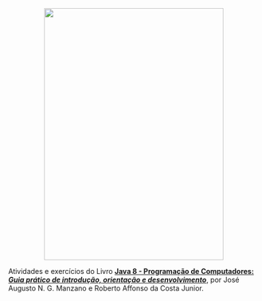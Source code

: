 <center>
  <img src="https://kdosh.net/wp-content/uploads/2023/01/livro-java8-manzano-1.jpg" alt="" width="360" height="506">
</center>

Atividades e exercícios do Livro <a href="https://amzn.to/3ZBtuHF"><strong>Java 8 - Programação de Computadores:<em> Guia prático de introdução, orientação e desenvolvimento</em></strong></a>, por José Augusto N. G. Manzano e Roberto Affonso da Costa Junior.
